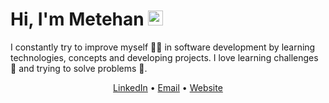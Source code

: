 <h1>
  Hi, I'm Metehan <img src="https://user-images.githubusercontent.com/1303154/88677602-1635ba80-d120-11ea-84d8-d263ba5fc3c0.gif" width="24px" alt="hi">
</h1>

I constantly try to improve myself 👨‍💻 in software development by learning technologies, concepts and developing projects. I love learning challenges 🥳 and trying to solve problems 🤔.

<p align="center">
  <a href="https://linkedin.com/in/metehankurucu">LinkedIn</a> •
  <a   href="mailto:metehankurucu@gmail.com">Email</a> •
  <a  href="https://metehankurucu.com">Website</a>
</p>
